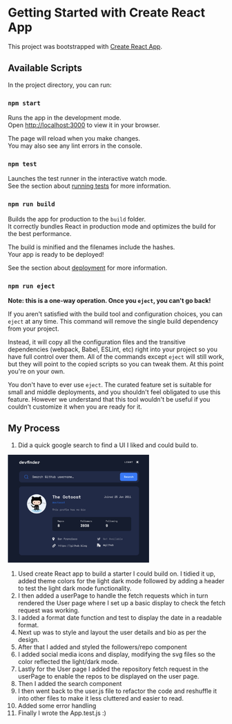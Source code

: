 # Getting Started with Create React App

This project was bootstrapped with [Create React App](https://github.com/facebook/create-react-app).

## Available Scripts

In the project directory, you can run:

### `npm start`

Runs the app in the development mode.\
Open [http://localhost:3000](http://localhost:3000) to view it in your browser.

The page will reload when you make changes.\
You may also see any lint errors in the console.

### `npm test`

Launches the test runner in the interactive watch mode.\
See the section about [running tests](https://facebook.github.io/create-react-app/docs/running-tests) for more information.

### `npm run build`

Builds the app for production to the `build` folder.\
It correctly bundles React in production mode and optimizes the build for the best performance.

The build is minified and the filenames include the hashes.\
Your app is ready to be deployed!

See the section about [deployment](https://facebook.github.io/create-react-app/docs/deployment) for more information.

### `npm run eject`

**Note: this is a one-way operation. Once you `eject`, you can't go back!**

If you aren't satisfied with the build tool and configuration choices, you can `eject` at any time. This command will remove the single build dependency from your project.

Instead, it will copy all the configuration files and the transitive dependencies (webpack, Babel, ESLint, etc) right into your project so you have full control over them. All of the commands except `eject` will still work, but they will point to the copied scripts so you can tweak them. At this point you're on your own.

You don't have to ever use `eject`. The curated feature set is suitable for small and middle deployments, and you shouldn't feel obligated to use this feature. However we understand that this tool wouldn't be useful if you couldn't customize it when you are ready for it.

## My Process ##

1) Did a quick google search to find a UI I liked and could build to.

<img src= "src/assets/UIDesign.png" height ="250" alt = "Screenshot of a UI design">

1) Used create React app to build a starter I could build on.  I tidied it up, added theme colors for the light dark mode followed by adding a header to test the light dark mode functionality.
2) I then added a userPage to handle the fetch requests which in turn rendered the User page where I set up a basic display to check the fetch request was working.
3) I added a format date function and test to display the date in a readable format.
4) Next up was to style and layout the user details and bio as per the design.
5) After that I added and styled the followers/repo component
6) I added social media icons and display, modifying the svg files so the color reflected the light/dark mode.
7) Lastly for the User page I added the repository fetch request in the userPage to enable the repos to be displayed on the user page.
8) Then I added the search component
9) I then went back to the user.js file to refactor the code and reshuffle it into other files to make it less cluttered and easier to read.
10) Added some error handling
11) Finally I wrote the App.test.js :)
   









